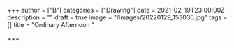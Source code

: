 +++
author = ["B"]
categories = ["Drawing"]
date = 2021-02-19T23:00:00Z
description = ""
draft = true
image = "/images/20220129_153036.jpg"
tags = []
title = "Ordinary Afternoon "

+++
